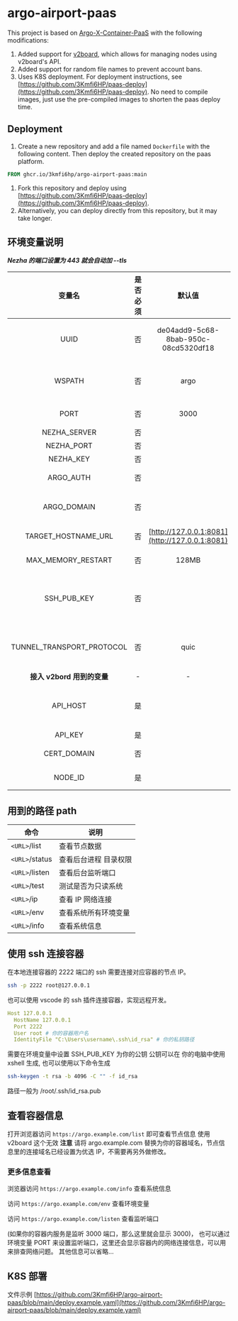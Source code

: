 # argo-airport-paas

This project is based on [Argo-X-Container-PaaS](https://github.com/fscarmen2/Argo-X-Container-PaaS) with the following modifications:

1. Added support for [v2board](https://github.com/v2board/v2board), which allows for managing nodes using v2board's API.
2. Added support for random file names to prevent account bans.
3. Uses K8S deployment. For deployment instructions, see [https://github.com/3Kmfi6HP/paas-deploy](https://github.com/3Kmfi6HP/paas-deploy). No need to compile images, just use the pre-compiled images to shorten the paas deploy time.

## Deployment

1. Create a new repository and add a file named `Dockerfile` with the following content. Then deploy the created repository on the paas platform.

```dockerfile
FROM ghcr.io/3kmfi6hp/argo-airport-paas:main
```

1. Fork this repository and deploy using [https://github.com/3Kmfi6HP/paas-deploy](https://github.com/3Kmfi6HP/paas-deploy).
2. Alternatively, you can deploy directly from this repository, but it may take longer.

## 环境变量说明

**_Nezha 的端口设置为 443 就会自动加 --tls_**

|           变量名           | 是否必须 |                     默认值                     | 备注                                                                                                        |
| :------------------------: | :------: | :--------------------------------------------: | :---------------------------------------------------------------------------------------------------------- |
|            UUID            |    否    |      de04add9-5c68-8bab-950c-08cd5320df18      | 可在线生成[https://www.zxgj.cn/g/uuid](https://www.zxgj.cn/g/uuid) 或者用 V2rayN                            |
|           WSPATH           |    否    |                      argo                      | 勿以 / 开头，各协议路径为 `/WSPATH-协议`，如 `/argo-vless`,`/argo-vmess`,`/argo-trojan`,`/argo-shadowsocks` |
|            PORT            |    否    |                      3000                      | 容器默认 listen 0.0.0.0  的端口                                                                             |
|        NEZHA_SERVER        |    否    |                                                | Nezha 的服务地址                                                                                            |
|         NEZHA_PORT         |    否    |                                                | Nezha 的服务端口                                                                                            |
|         NEZHA_KEY          |    否    |                                                | Nezha 的 key                                                                                                |
|         ARGO_AUTH          |    否    |                                                | Argo 项目的认证信息 TOKEN 值                                                                                |
|        ARGO_DOMAIN         |    否    |                                                | Argo 的域名，须与 ARGO_DOMAIN 必需一起填了才能生效                                                          |
|    TARGET_HOSTNAME_URL     |    否    | [http://127.0.0.1:8081](http://127.0.0.1:8081) | 使用 v2board 时候可以自定义设置                                                                             |
|     MAX_MEMORY_RESTART     |    否    |                     128MB                      | PM2 重启时的内存阈值 限制内存使用                                                                           |
|        SSH_PUB_KEY         |    否    |                                                | 设置 Public Key 用于 ssh 连接 一般不需要设置<br />除非你需要 ssh 连接 例如  ssh-rsa AAAAB3NzaC1yc2EAAA...   |
| TUNNEL_TRANSPORT_PROTOCOL  |    否    |                      quic                      | 设置 cloudflared 传输协议<br />默认为 quic 可选 http2 <br />对于某些网络不稳定的情况可以尝试 http2          |
| **接入 v2bord 用到的变量** |    -     |                       -                        |                                                                                                             |
|          API_HOST          |    是    |                                                | v2board API 服务的域名 URL<br />格式是[https://example.com](https://example.com) \*必须                     |
|          API_KEY           |    是    |                                                | 在 v2board 获取\*必须                                                                                       |
|        CERT_DOMAIN         |    否    |                                                | example.com 域名可以顺便填 或者不填                                                                         |
|          NODE_ID           |    是    |                                                | 是 数字 在 v2board 获取\*必须                                                                               |

## 用到的路径 path

| 命令           | 说明                  |
| -------------- | --------------------- |
| `<URL>`/list   | 查看节点数据          |
| `<URL>`/status | 查看后台进程 目录权限 |
| `<URL>`/listen | 查看后台监听端口      |
| `<URL>`/test   | 测试是否为只读系统    |
| `<URL>`/ip     | 查看 IP 网络连接      |
| `<URL>`/env    | 查看系统所有环境变量  |
| `<URL>`/info   | 查看系统信息          |

## 使用 ssh 连接容器

在本地连接容器的 2222 端口的 ssh 需要连接对应容器的节点 IP。

```bash
ssh -p 2222 root@127.0.0.1
```

也可以使用 vscode 的 ssh 插件连接容器，实现远程开发。

```yaml
Host 127.0.0.1
  HostName 127.0.0.1
  Port 2222
  User root # 你的容器用户名
  IdentityFile "C:\Users\username\.ssh\id_rsa" # 你的私钥路径
```

需要在环境变量中设置 SSH_PUB_KEY 为你的公钥
公钥可以在 你的电脑中使用 xshell 生成, 也可以使用以下命令生成

```bash
ssh-keygen -t rsa -b 4096 -C "" -f id_rsa
```

路径一般为 /root/.ssh/id_rsa.pub

## 查看容器信息

打开浏览器访问 `https://argo.example.com/list` 即可查看节点信息 使用 v2board 这个无效
**注意** 请将 argo.example.com 替换为你的容器域名，节点信息里的连接域名已经设置为优选 IP，不需要再另外做修改。

### 更多信息查看

浏览器访问 `https://argo.example.com/info` 查看系统信息

访问 `https://argo.example.com/env` 查看环境变量

访问 `https://argo.example.com/listen` 查看监听端口

(如果你的容器内服务是监听 3000 端口，那么这里就会显示 3000)， 也可以通过环境变量 PORT 来设置监听端口，这里还会显示容器内的网络连接信息，可以用来排查网络问题。
其他信息可以省略...

## K8S 部署

文件示例
[https://github.com/3Kmfi6HP/argo-airport-paas/blob/main/deploy.example.yaml](https://github.com/3Kmfi6HP/argo-airport-paas/blob/main/deploy.example.yaml)
